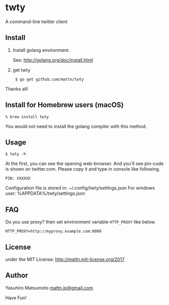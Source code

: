 # twty

A command-line twitter client

## Install

1. Install golang environment.

   See: http://golang.org/doc/install.html

2. get twty

        $ go get github.com/mattn/twty

Thanks all!

## Install for Homebrew users (macOS)

    % brew install twty

You would not need to install the golang compiler with this method.

## Usage

    $ twty -h

At the first, you can see the opening web-browser.  And you'll see pin-code is
shown on twitter.com.  Please copy it and type in console like following.

    PIN: XXXXXX

Configuration file is stored in: ~/.config/twty/settings.json
For windows user: %APPDATA%/twty/settings.json

## FAQ

Do you use proxy? then set environment variable `HTTP_PROXY` like below.

    HTTP_PROXY=http://myproxy.example.com:8080

## License

under the MIT License: http://mattn.mit-license.org/2017

## Author

Yasuhiro Matsumoto <mattn.jp@gmail.com>

Have Fun!
